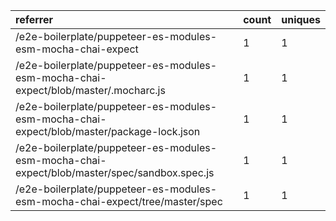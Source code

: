 | referrer                                                                                     | count | uniques |
| :------------------------------------------------------------------------------------------- | :---- | :------ |
| /e2e-boilerplate/puppeteer-es-modules-esm-mocha-chai-expect                                  | 1     | 1       |
| /e2e-boilerplate/puppeteer-es-modules-esm-mocha-chai-expect/blob/master/.mocharc.js          | 1     | 1       |
| /e2e-boilerplate/puppeteer-es-modules-esm-mocha-chai-expect/blob/master/package-lock.json    | 1     | 1       |
| /e2e-boilerplate/puppeteer-es-modules-esm-mocha-chai-expect/blob/master/spec/sandbox.spec.js | 1     | 1       |
| /e2e-boilerplate/puppeteer-es-modules-esm-mocha-chai-expect/tree/master/spec                 | 1     | 1       |